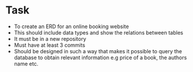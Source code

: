 # Task
- To create an ERD for an online booking website
- This should include data types and show the relations between tables
- It must be in a new repository
- Must have at least 3 commits
- Should be designed in such a way that makes it possible to query the database to obtain relevant information e.g price of a book, the authors name etc.


